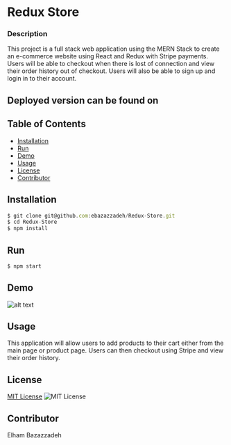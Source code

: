 # Redux Store

### Description 
This project is a full stack web application using the MERN Stack to create an e-commerce website using React and Redux with Stripe payments. Users will be able to checkout when there is lost of connection and view their order history out of checkout. Users will also be able to sign up and login in to their account. 


## Deployed version can be found on 


## Table of Contents
* [Installation](#installation)
* [Run](#run)
* [Demo](#demo)
* [Usage](#usage)
* [License](#license)
* [Contributor](#contributor)



## Installation
```typescript
$ git clone git@github.com:ebazazzadeh/Redux-Store.git
$ cd Redux-Store
$ npm install
```
  
## Run 
```typescript
$ npm start
```

## Demo
![alt text](./demo/ReduxStore.gif)

## Usage
This application will allow users to add products to their cart either from the main page or product page. Users can then checkout using Stripe and view their order history.


##  License

 <a href="http://choosealicense.com/licenses/mit/" target="_blank">MIT License</a> ![MIT License](https://img.shields.io/badge/mit-brightgreen) 

## Contributor
Elham Bazazzadeh

